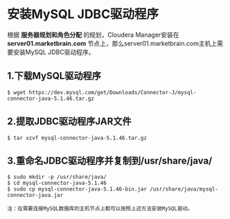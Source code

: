 安装MySQL JDBC驱动程序
================================================================================
根据 **服务器规划和角色分配** 的规划，Cloudera Manager安装在 **server01.marketbrain.com**
节点上，那么server01.marketbrain.com主机上需要安装MySQL JDBC驱动程序。

## 1.下载MySQL驱动程序
```shell
$ wget https://dev.mysql.com/get/Downloads/Connector-J/mysql-connector-java-5.1.46.tar.gz
```

## 2.提取JDBC驱动程序JAR文件
```shell
$ tar xzvf mysql-connector-java-5.1.46.tar.gz
```

## 3.重命名JDBC驱动程序并复制到/usr/share/java/
```shell
$ sudo mkdir -p /usr/share/java/
$ cd mysql-connector-java-5.1.46
$ sudo cp mysql-connector-java-5.1.46-bin.jar /usr/share/java/mysql-connector-java.jar
```

```
注：在需要连接MySQL数据库的主机节点上都可以按照上述方法安装MySQL驱动。
```
